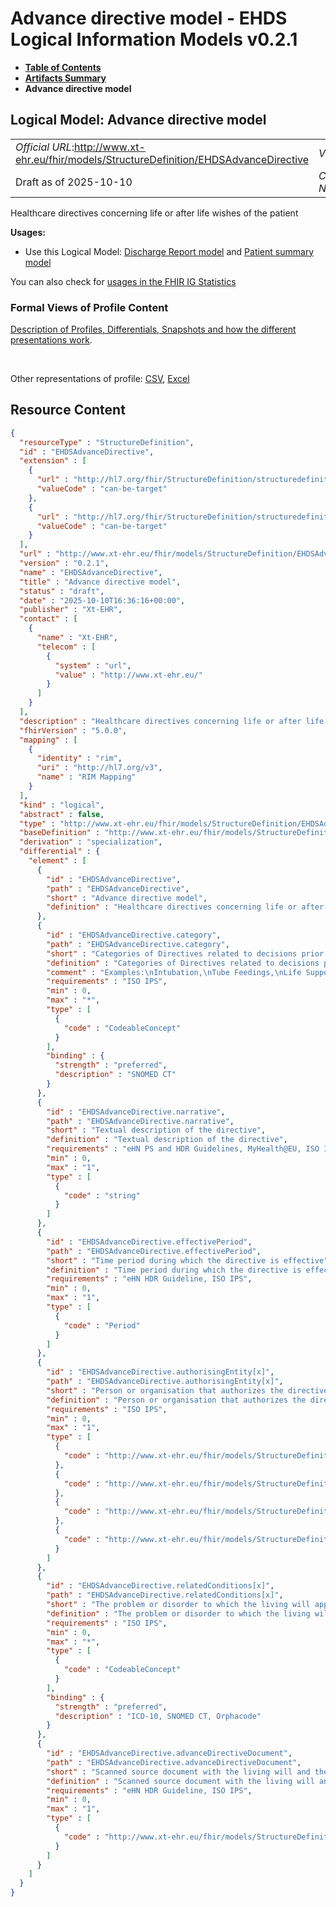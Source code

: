 # Advance directive model - EHDS Logical Information Models v0.2.1

* [**Table of Contents**](toc.md)
* [**Artifacts Summary**](artifacts.md)
* **Advance directive model**

## Logical Model: Advance directive model 

| | |
| :--- | :--- |
| *Official URL*:http://www.xt-ehr.eu/fhir/models/StructureDefinition/EHDSAdvanceDirective | *Version*:0.2.1 |
| Draft as of 2025-10-10 | *Computable Name*:EHDSAdvanceDirective |

 
Healthcare directives concerning life or after life wishes of the patient 

**Usages:**

* Use this Logical Model: [Discharge Report model](StructureDefinition-EHDSDischargeReport.md) and [Patient summary model](StructureDefinition-EHDSPatientSummary.md)

You can also check for [usages in the FHIR IG Statistics](https://packages2.fhir.org/xig/xtehr.eu.ehds.models|current/StructureDefinition/EHDSAdvanceDirective)

### Formal Views of Profile Content

 [Description of Profiles, Differentials, Snapshots and how the different presentations work](http://build.fhir.org/ig/FHIR/ig-guidance/readingIgs.html#structure-definitions). 

 

Other representations of profile: [CSV](StructureDefinition-EHDSAdvanceDirective.csv), [Excel](StructureDefinition-EHDSAdvanceDirective.xlsx) 



## Resource Content

```json
{
  "resourceType" : "StructureDefinition",
  "id" : "EHDSAdvanceDirective",
  "extension" : [
    {
      "url" : "http://hl7.org/fhir/StructureDefinition/structuredefinition-type-characteristics",
      "valueCode" : "can-be-target"
    },
    {
      "url" : "http://hl7.org/fhir/StructureDefinition/structuredefinition-type-characteristics",
      "valueCode" : "can-be-target"
    }
  ],
  "url" : "http://www.xt-ehr.eu/fhir/models/StructureDefinition/EHDSAdvanceDirective",
  "version" : "0.2.1",
  "name" : "EHDSAdvanceDirective",
  "title" : "Advance directive model",
  "status" : "draft",
  "date" : "2025-10-10T16:36:16+00:00",
  "publisher" : "Xt-EHR",
  "contact" : [
    {
      "name" : "Xt-EHR",
      "telecom" : [
        {
          "system" : "url",
          "value" : "http://www.xt-ehr.eu/"
        }
      ]
    }
  ],
  "description" : "Healthcare directives concerning life or after life wishes of the patient",
  "fhirVersion" : "5.0.0",
  "mapping" : [
    {
      "identity" : "rim",
      "uri" : "http://hl7.org/v3",
      "name" : "RIM Mapping"
    }
  ],
  "kind" : "logical",
  "abstract" : false,
  "type" : "http://www.xt-ehr.eu/fhir/models/StructureDefinition/EHDSAdvanceDirective",
  "baseDefinition" : "http://www.xt-ehr.eu/fhir/models/StructureDefinition/EHDSDataSet",
  "derivation" : "specialization",
  "differential" : {
    "element" : [
      {
        "id" : "EHDSAdvanceDirective",
        "path" : "EHDSAdvanceDirective",
        "short" : "Advance directive model",
        "definition" : "Healthcare directives concerning life or after life wishes of the patient"
      },
      {
        "id" : "EHDSAdvanceDirective.category",
        "path" : "EHDSAdvanceDirective.category",
        "short" : "Categories of Directives related to decisions prior and after death",
        "definition" : "Categories of Directives related to decisions prior and after death",
        "comment" : "Examples:\nIntubation,\nTube Feedings,\nLife Support,\nCardiopulmonary resuscitation,\nAntibiotics,\nResuscitation,\nArtificial respiration,\nAdministration of medication,\nTransfusion,\nTransfer of care to hospital,\nDialysis procedure,\nNegative declaration,\nOrgan donation,\nBody donation,\nIntravenous infusion",
        "requirements" : "ISO IPS",
        "min" : 0,
        "max" : "*",
        "type" : [
          {
            "code" : "CodeableConcept"
          }
        ],
        "binding" : {
          "strength" : "preferred",
          "description" : "SNOMED CT"
        }
      },
      {
        "id" : "EHDSAdvanceDirective.narrative",
        "path" : "EHDSAdvanceDirective.narrative",
        "short" : "Textual description of the directive",
        "definition" : "Textual description of the directive",
        "requirements" : "eHN PS and HDR Guidelines, MyHealth@EU, ISO IPS",
        "min" : 0,
        "max" : "1",
        "type" : [
          {
            "code" : "string"
          }
        ]
      },
      {
        "id" : "EHDSAdvanceDirective.effectivePeriod",
        "path" : "EHDSAdvanceDirective.effectivePeriod",
        "short" : "Time period during which the directive is effective",
        "definition" : "Time period during which the directive is effective",
        "requirements" : "eHN HDR Guideline, ISO IPS",
        "min" : 0,
        "max" : "1",
        "type" : [
          {
            "code" : "Period"
          }
        ]
      },
      {
        "id" : "EHDSAdvanceDirective.authorisingEntity[x]",
        "path" : "EHDSAdvanceDirective.authorisingEntity[x]",
        "short" : "Person or organisation that authorizes the directive",
        "definition" : "Person or organisation that authorizes the directive",
        "requirements" : "ISO IPS",
        "min" : 0,
        "max" : "1",
        "type" : [
          {
            "code" : "http://www.xt-ehr.eu/fhir/models/StructureDefinition/EHDSPatient"
          },
          {
            "code" : "http://www.xt-ehr.eu/fhir/models/StructureDefinition/EHDSHealthProfessional"
          },
          {
            "code" : "http://www.xt-ehr.eu/fhir/models/StructureDefinition/EHDSRelatedPerson"
          },
          {
            "code" : "http://www.xt-ehr.eu/fhir/models/StructureDefinition/EHDSOrganisation"
          }
        ]
      },
      {
        "id" : "EHDSAdvanceDirective.relatedConditions[x]",
        "path" : "EHDSAdvanceDirective.relatedConditions[x]",
        "short" : "The problem or disorder to which the living will applies. Multiple fields could be provided.",
        "definition" : "The problem or disorder to which the living will applies. Multiple fields could be provided.",
        "requirements" : "ISO IPS",
        "min" : 0,
        "max" : "*",
        "type" : [
          {
            "code" : "CodeableConcept"
          }
        ],
        "binding" : {
          "strength" : "preferred",
          "description" : "ICD-10, SNOMED CT, Orphacode"
        }
      },
      {
        "id" : "EHDSAdvanceDirective.advanceDirectiveDocument",
        "path" : "EHDSAdvanceDirective.advanceDirectiveDocument",
        "short" : "Scanned source document with the living will and the patient's signature, such as a PDF.",
        "definition" : "Scanned source document with the living will and the patient's signature, such as a PDF.",
        "requirements" : "eHN HDR Guideline, ISO IPS",
        "min" : 0,
        "max" : "1",
        "type" : [
          {
            "code" : "http://www.xt-ehr.eu/fhir/models/StructureDefinition/EHDSAttachment"
          }
        ]
      }
    ]
  }
}

```

